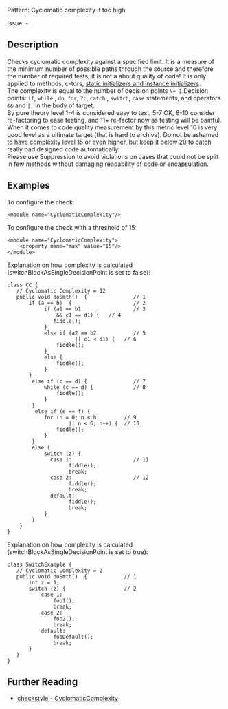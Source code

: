 Pattern: Cyclomatic complexity it too high

Issue: -

## Description

Checks cyclomatic complexity against a specified limit. It is a measure of the minimum number of possible paths through the source and therefore the number of required tests, it is not a about quality of code! It is only applied to methods, c-tors, [static initializers and instance initializers](https://docs.oracle.com/javase/tutorial/java/javaOO/initial.html).   
The complexity is equal to the number of decision points `\+ 1` Decision points: `if`, `while` , `do`, `for`, `?:`, `catch` , `switch`, `case` statements, and operators `&&` and `||` in the body of target.   
By pure theory level 1-4 is considered easy to test, 5-7 OK, 8-10 consider re-factoring to ease testing, and 11+ re-factor now as testing will be painful.   
When it comes to code quality measurement by this metric level 10 is very good level as a ultimate target (that is hard to archive). Do not be ashamed to have complexity level 15 or even higher, but keep it below 20 to catch really bad designed code automatically.   
Please use Suppression to avoid violations on cases that could not be split in few methods without damaging readability of code or encapsulation.   


## Examples

To configure the check: 
    
    
    <module name="CyclomaticComplexity"/>
            

To configure the check with a threshold of 15: 
    
    
    <module name="CyclomaticComplexity">
        <property name="max" value="15"/>
    </module>
            

Explanation on how complexity is calculated (switchBlockAsSingleDecisionPoint is set to false): 
    
    
    class CC {
       // Cyclomatic Complexity = 12
       public void doSmth()  {               // 1
           if (a == b)  {                    // 2
                if (a1 == b1                 // 3
                    && c1 == d1) {   // 4
                   fiddle();
                }
                else if (a2 == b2            // 5
                          || c1 < d1) {   // 6
                    fiddle();
                }
                else {
                    fiddle();
                }
           }
            else if (c == d) {               // 7
                while (c == d) {             // 8
                    fiddle();
                }
            }
             else if (e == f) {
                for (n = 0; n < h         // 9
                        || n < 6; n++) {  // 10
                    fiddle();
                }
            }
            else {
                switch (z) {
                  case 1:                    // 11
                        fiddle();
                        break;
                  case 2:                    // 12
                        fiddle();
                        break;
                  default:
                        fiddle();
                        break;
                }
            }
        }
    }        

Explanation on how complexity is calculated (switchBlockAsSingleDecisionPoint is set to true): 
    
    
    class SwitchExample {
       // Cyclomatic Complexity = 2
       public void doSmth()  {            // 1
           int z = 1;
           switch (z) {                   // 2
               case 1:
                   foo1();
                   break;
               case 2:
                   foo2();
                   break;
               default:
                   fooDefault();
                   break;
           }
       }
    }

## Further Reading

* [checkstyle - CyclomaticComplexity](http://checkstyle.sourceforge.net/config_metrics.html#CyclomaticComplexity)